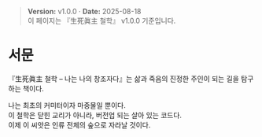 > **Version:** v1.0.0 · **Date:** 2025-08-18  
> 이 페이지는 『生死眞主 철학』 v1.0.0 기준입니다.

# 서문

『生死眞主 철학 – 나는 나의 창조자다』는
삶과 죽음의 진정한 주인이 되는 길을 탐구하는 책이다.

나는 최초의 커미터이자 마중물일 뿐이다.  
이 철학은 닫힌 교리가 아니라, 버전업 되는 살아 있는 코드다.  
이제 이 씨앗은 인류 전체의 숲으로 자라날 것이다.

